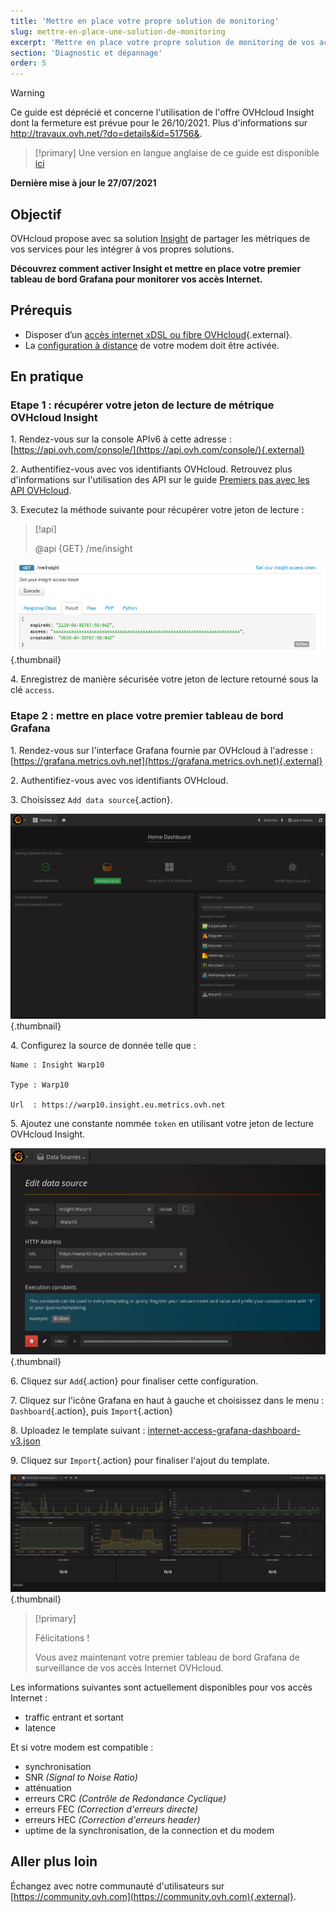 ```yaml
---
title: 'Mettre en place votre propre solution de monitoring'
slug: mettre-en-place-une-solution-de-monitoring
excerpt: 'Mettre en place votre propre solution de monitoring de vos accès Internet en utilisant OVHcloud Insight et Grafana'
section: 'Diagnostic et dépannage'
order: 5
---
```


> [!warning]
>
> Ce guide est déprécié et concerne l'utilisation de l'offre OVHcloud Insight dont la fermeture est prévue pour le 26/10/2021.
> Plus d'informations sur <http://travaux.ovh.net/?do=details&id=51756&>.
>

> [!primary]
> Une version en langue anglaise de ce guide est disponible [ici](https://docs.ovh.com/gb/en/xdsl/build-your-own-monitoring-solution/)
>

**Dernière mise à jour le 27/07/2021**

## Objectif

OVHcloud propose avec sa solution [Insight](https://docs.ovh.com/fr/metrics/metrics-insight/) de partager les métriques de vos services pour les intégrer à vos propres solutions.

**Découvrez comment activer Insight et mettre en place votre premier tableau de bord Grafana pour monitorer vos accès Internet.**

## Prérequis

- Disposer d’un [accès internet xDSL ou fibre OVHcloud](https://www.ovhtelecom.fr/offre-internet/){.external}.
- La [configuration à distance](https://docs.ovh.com/fr/xdsl/configuration_du_modem_a_partir_de_votre_espace_client/#etape-1-acceder-a-la-gestion-de-votre-box) de votre modem doit être activée.

## En pratique

### Etape 1 : récupérer votre jeton de lecture de métrique OVHcloud Insight

1\. Rendez-vous sur la console APIv6 à cette adresse : [https://api.ovh.com/console/](https://api.ovh.com/console/){.external}

2\. Authentifiez-vous avec vos identifiants OVHcloud. Retrouvez plus d'informations sur l'utilisation des API sur le guide [Premiers pas avec les API OVHcloud](https://docs.ovh.com/fr/api/first-steps-with-ovh-api/).

3\. Executez la méthode suivante pour récupérer votre jeton de lecture :

> [!api]
>
> @api {GET} /me/insight
>

![apiGetInsightToken](images/token.png){.thumbnail}

4\. Enregistrez de manière sécurisée votre jeton de lecture retourné sous la clé `access`.

### Etape 2 : mettre en place votre premier tableau de bord Grafana

1\. Rendez-vous sur l'interface Grafana fournie par OVHcloud à l'adresse : [https://grafana.metrics.ovh.net](https://grafana.metrics.ovh.net){.external}

2\. Authentifiez-vous avec vos identifiants OVHcloud.

3\. Choisissez `Add data source`{.action}.

![grafanaAddSource](images/grafana1.png){.thumbnail}

4\. Configurez la source de donnée telle que :

```
Name : Insight Warp10

Type : Warp10

Url  : https://warp10.insight.eu.metrics.ovh.net
```

5\. Ajoutez une constante nommée `token` en utilisant votre jeton de lecture OVHcloud Insight.

![grafanaAddConstant](images/grafana2.png){.thumbnail}

6\. Cliquez sur `Add`{.action} pour finaliser cette configuration.

7\. Cliquez sur l'icône Grafana en haut à gauche et choisissez dans le menu : `Dashboard`{.action}, puis `Import`{.action}

8\. Uploadez le template suivant : [internet-access-grafana-dashboard-v3.json](http://files.isp.ovh.net/grafana/internet-access-grafana-dashboard-v3.json)

9\. Cliquez sur `Import`{.action} pour finaliser l'ajout du template.

![grafanaDashboard](images/grafana3.png){.thumbnail}

> [!primary]
>
> Félicitations !
>
> Vous avez maintenant votre premier tableau de bord Grafana de surveillance de vos accès Internet OVHcloud.
>


Les informations suivantes sont actuellement disponibles pour vos accès Internet :

- traffic entrant et sortant
- latence

Et si votre modem est compatible :

- synchronisation
- SNR *(Signal to Noise Ratio)*
- atténuation
- erreurs CRC *(Contrôle de Redondance Cyclique)*
- erreurs FEC *(Correction d'erreurs directe)*
- erreurs HEC *(Correction d'erreurs header)*
- uptime de la synchronisation, de la connection et du modem

## Aller plus loin

Échangez avec notre communauté d'utilisateurs sur [https://community.ovh.com](https://community.ovh.com){.external}.
